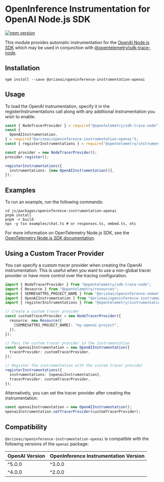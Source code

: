 # OpenInference Instrumentation for OpenAI Node.js SDK

[![npm version](https://badge.fury.io/js/@arizeai%2Fopeninference-instrumentation-openai.svg)](https://badge.fury.io/js/@arizeai%2Fopeninference-instrumentation-openai)

This module provides automatic instrumentation for the [OpenAI Node.js SDK](https://github.com/openai/openai-node) which may be used in conjunction with [@opentelemetry/sdk-trace-node](https://github.com/open-telemetry/opentelemetry-js/tree/main/packages/opentelemetry-sdk-trace-node).

## Installation

```shell
npm install --save @arizeai/openinference-instrumentation-openai
```

## Usage

To load the OpenAI instrumentation, specify it in the registerInstrumentations call along with any additional instrumentation you wish to enable.

```typescript
const { NodeTracerProvider } = require("@opentelemetry/sdk-trace-node");
const {
  OpenAIInstrumentation,
} = require("@arizeai/openinference-instrumentation-openai");
const { registerInstrumentations } = require("@opentelemetry/instrumentation");

const provider = new NodeTracerProvider();
provider.register();

registerInstrumentations({
  instrumentations: [new OpenAIInstrumentation()],
});
```

## Examples

To run an example, run the following commands:

```shell
cd js/packages/openinference-instrumentation-openai
pnpm install
pnpm -r build
npx -y tsx examples/chat.ts # or responses.ts, embed.ts, etc
```

For more information on OpenTelemetry Node.js SDK, see the [OpenTelemetry Node.js SDK documentation](https://opentelemetry.io/docs/instrumentation/js/getting-started/nodejs/).

## Using a Custom Tracer Provider

You can specify a custom tracer provider when creating the OpenAI instrumentation. This is useful when you want to use a non-global tracer provider or have more control over the tracing configuration.

```typescript
import { NodeTracerProvider } from "@opentelemetry/sdk-trace-node";
import { Resource } from "@opentelemetry/resources";
import { SEMRESATTRS_PROJECT_NAME } from "@arizeai/openinference-semantic-conventions";
import { OpenAIInstrumentation } from "@arizeai/openinference-instrumentation-openai";
import { registerInstrumentations } from "@opentelemetry/instrumentation";

// Create a custom tracer provider
const customTracerProvider = new NodeTracerProvider({
  resource: new Resource({
    [SEMRESATTRS_PROJECT_NAME]: "my-openai-project",
  }),
});

// Pass the custom tracer provider to the instrumentation
const openaiInstrumentation = new OpenAIInstrumentation({
  tracerProvider: customTracerProvider,
});

// Register the instrumentation with the custom tracer provider
registerInstrumentations({
  instrumentations: [openaiInstrumentation],
  tracerProvider: customTracerProvider,
});
```

Alternatively, you can set the tracer provider after creating the instrumentation:

```typescript
const openaiInstrumentation = new OpenAIInstrumentation();
openaiInstrumentation.setTracerProvider(customTracerProvider);
```

## Compatibility

`@arizeai/openinference-instrumentation-openai` is compatible with the following versions of the `openai` package:

| OpenAI Version | OpenInference Instrumentation Version |
| -------------- | ------------------------------------- |
| ^5.0.0         | ^3.0.0                                |
| ^4.0.0         | ^2.0.0                                |
